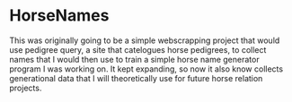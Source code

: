 # HorseNames
This was originally going to be a simple webscrapping project that would use pedigree query, a site that catelogues horse pedigrees, 
to collect names that I would then use to train a simple horse name generator program I was working on. It kept expanding, so now it
also know collects generational data that I will theoretically use for future horse relation projects.
